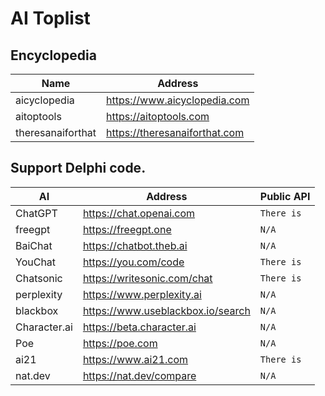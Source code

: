 # AI Toplist

## Encyclopedia
Name | Address |
|---|---|
| aicyclopedia | https://www.aicyclopedia.com |
| aitoptools | https://aitoptools.com |
| theresanaiforthat | https://theresanaiforthat.com |


## Support Delphi code.
AI | Address | Public API |
|---|---|---|
| ChatGPT | https://chat.openai.com | `There is` |
| freegpt | https://freegpt.one | `N/A` |
| BaiChat | https://chatbot.theb.ai | `N/A` |
| YouChat | https://you.com/code | `There is` |
| Chatsonic | https://writesonic.com/chat | `There is` |
| perplexity | https://www.perplexity.ai | `N/A` |
| blackbox | https://www.useblackbox.io/search | `N/A` |
| Character.ai | https://beta.character.ai | `N/A` |
| Poe | https://poe.com | `N/A` |
| ai21 | https://www.ai21.com | `There is` |
| nat.dev | https://nat.dev/compare | `N/A` |




